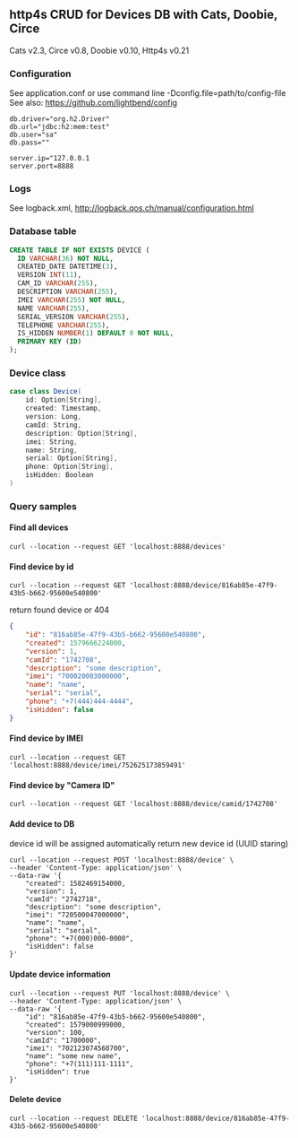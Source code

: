 ## http4s CRUD for Devices DB with Cats, Doobie, Circe

Cats v2.3, Circe v0.8, Doobie v0.10, Http4s v0.21

### Configuration

See application.conf or use command line -Dconfig.file=path/to/config-file
See also: https://github.com/lightbend/config

```
db.driver="org.h2.Driver"
db.url="jdbc:h2:mem:test"
db.user="sa"
db.pass=""

server.ip="127.0.0.1
server.port=8888
```

### Logs

See logback.xml, http://logback.qos.ch/manual/configuration.html

### Database table

```sql
CREATE TABLE IF NOT EXISTS DEVICE (
  ID VARCHAR(36) NOT NULL,
  CREATED_DATE DATETIME(3),
  VERSION INT(11),
  CAM_ID VARCHAR(255),
  DESCRIPTION VARCHAR(255),
  IMEI VARCHAR(255) NOT NULL,
  NAME VARCHAR(255),
  SERIAL_VERSION VARCHAR(255),
  TELEPHONE VARCHAR(255),
  IS_HIDDEN NUMBER(1) DEFAULT 0 NOT NULL,
  PRIMARY KEY (ID)
);
```

### Device class

```scala
case class Device(
    id: Option[String],
    created: Timestamp,
    version: Long,
    camId: String,
    description: Option[String],
    imei: String,
    name: String,
    serial: Option[String],
    phone: Option[String],
    isHidden: Boolean
)
```

### Query samples

#### Find all devices
```
curl --location --request GET 'localhost:8888/devices'
```

#### Find device by id

```
curl --location --request GET 'localhost:8888/device/816ab85e-47f9-43b5-b662-95600e540800'
```

return found device or 404

```json
{
    "id": "816ab85e-47f9-43b5-b662-95600e540800",
    "created": 1579666224000,
    "version": 1,
    "camId": "1742708",
    "description": "some description",
    "imei": "700020003000000",
    "name": "name",
    "serial": "serial",
    "phone": "+7(444)444-4444",
    "isHidden": false
}
```

#### Find device by IMEI

```
curl --location --request GET 'localhost:8888/device/imei/752625173859491'
```

#### Find device by "Camera ID"

```
curl --location --request GET 'localhost:8888/device/camid/1742708'
```

#### Add device to DB

device id will be assigned automatically
return new device id (UUID staring)

```
curl --location --request POST 'localhost:8888/device' \
--header 'Content-Type: application/json' \
--data-raw '{
    "created": 1582469154000,
    "version": 1,
    "camId": "2742718",
    "description": "some description",
    "imei": "720500047000000",
    "name": "name",
    "serial": "serial",
    "phone": "+7(000)000-0000",
    "isHidden": false
}'
```

#### Update device information

```
curl --location --request PUT 'localhost:8888/device' \
--header 'Content-Type: application/json' \
--data-raw '{
    "id": "816ab85e-47f9-43b5-b662-95600e540800",
    "created": 1579000999000,
    "version": 100,
    "camId": "1700000",
    "imei": "702123074560700",
    "name": "some new name",
    "phone": "+7(111)111-1111",
    "isHidden": true
}'
```

#### Delete device

```
curl --location --request DELETE 'localhost:8888/device/816ab85e-47f9-43b5-b662-95600e540800'
```

